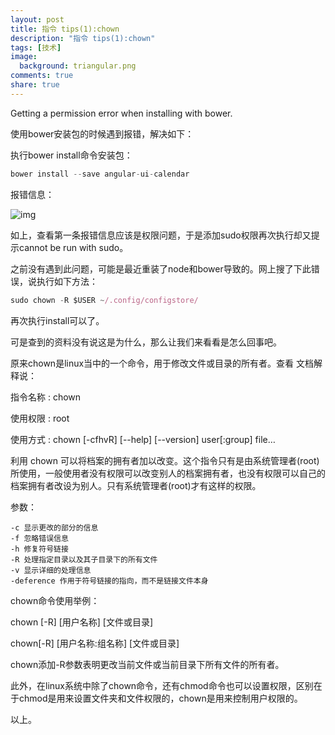 ```yaml
---
layout: post
title: 指令 tips(1):chown
description: "指令 tips(1):chown"
tags: [技术]
image:
  background: triangular.png
comments: true
share: true
---
```


Getting a permission error when installing with bower.

使用bower安装包的时候遇到报错，解决如下：

<!-- more -->

执行bower install命令安装包：

```js
bower install --save angular-ui-calendar
```
报错信息：

![img]({{site.url}}images/article/2016-12-8/1.png)

如上，查看第一条报错信息应该是权限问题，于是添加sudo权限再次执行却又提示cannot be run with sudo。

之前没有遇到此问题，可能是最近重装了node和bower导致的。网上搜了下此错误，说执行如下方法：

```js
sudo chown -R $USER ~/.config/configstore/
```

再次执行install可以了。

可是查到的资料没有说这是为什么，那么让我们来看看是怎么回事吧。

原来chown是linux当中的一个命令，用于修改文件或目录的所有者。查看 文档解释说：

指令名称 : chown     

使用权限 : root 

使用方式 : chown [-cfhvR] [--help] [--version] user[:group] file… 

利用 chown 可以将档案的拥有者加以改变。这个指令只有是由系统管理者(root)所使用，一般使用者没有权限可以改变别人的档案拥有者，也没有权限可以自己的档案拥有者改设为别人。只有系统管理者(root)才有这样的权限。 

参数： 

```
-c 显示更改的部分的信息
-f 忽略错误信息
-h 修复符号链接
-R 处理指定目录以及其子目录下的所有文件
-v 显示详细的处理信息
-deference 作用于符号链接的指向，而不是链接文件本身
```

chown命令使用举例：

chown [-R] [用户名称] [文件或目录]

chown[-R] [用户名称:组名称] [文件或目录]

chown添加-R参数表明更改当前文件或当前目录下所有文件的所有者。

此外，在linux系统中除了chown命令，还有chmod命令也可以设置权限，区别在于chmod是用来设置文件夹和文件权限的，chown是用来控制用户权限的。

以上。